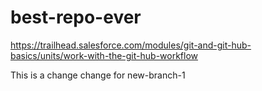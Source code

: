 # best-repo-ever
https://trailhead.salesforce.com/modules/git-and-git-hub-basics/units/work-with-the-git-hub-workflow

This is a change
change for new-branch-1